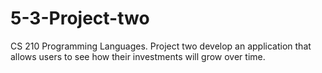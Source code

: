 # 5-3-Project-two
CS 210 Programming Languages. Project two develop an application that allows users to see how their investments will grow over time.
